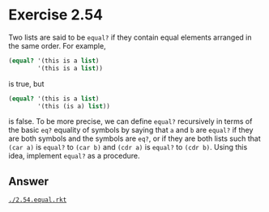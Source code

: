 # Exercise 2.54

Two lists are said to be `equal?` if they contain equal elements arranged in the
same order. For example,

```scheme
(equal? '(this is a list)
        '(this is a list))

```

is true, but

```scheme
(equal? '(this is a list)
        '(this (is a) list))
```

is false. To be more precise, we can define `equal?` recursively in terms of the
basic `eq?` equality of symbols by saying that `a` and `b` are `equal?` if they
are both symbols and the symbols are `eq?`, or if they are both lists such that
`(car a)` is `equal?` to `(car b)` and `(cdr a)` is `equal?` to `(cdr b)`. Using
this idea, implement `equal?` as a procedure.

## Answer

[`./2.54.equal.rkt`](./2.54.equal.rkt)
